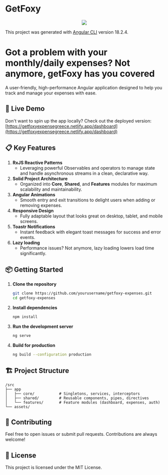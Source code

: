 # GetFoxy 
<p align="center"><a href="https://skillicons.dev"><img src="https://skillicons.dev/icons?i=gitlab" /></a></p>

This project was generated with [Angular CLI](https://github.com/angular/angular-cli) version 18.2.4.

# Got a problem with your monthly/daily expenses? Not anymore, getFoxy has you covered

A user-friendly, high-performance Angular application designed to help you track and manage your expenses with ease.

## 🚀 Live Demo
Don't want to spin up the app locally? Check out the deployed version:
[https://getfoxyexpensegreece.netlify.app/dashboard](https://getfoxyexpensegreece.netlify.app/dashboard)

## 📋 Key Features

1. **RxJS Reactive Patterns**
   - Leveraging powerful Observables and operators to manage state and handle asynchronous streams in a clean, declarative way.
2. **Solid Project Architecture**
   - Organized into **Core**, **Shared**, and **Features** modules for maximum scalability and maintainability.
3. **Angular Animations**
   - Smooth entry and exit transitions to delight users when adding or removing expenses.
4. **Responsive Design**
   - Fully adaptable layout that looks great on desktop, tablet, and mobile screens.
5. **Toastr Notifications**
   - Instant feedback with elegant toast messages for success and error events.
6. **Lazy loading**
   - Performance issues? Not anymore, lazy loading lowers load time significantly.


## 📦 Getting Started

1. **Clone the repository**
   ```bash
   git clone https://github.com/yourusername/getfoxy-expenses.git
   cd getfoxy-expenses
   ```
2. **Install dependencies**
   ```bash
   npm install
   ```
3. **Run the development server**
   ```bash
   ng serve 
   ```
4. **Build for production**
   ```bash
   ng build --configuration production
   ```

## 🏗️ Project Structure

```
/src
├── app
│   ├── core/           # Singletons, services, interceptors
│   ├── shared/         # Reusable components, pipes, directives
│   └── features/       # Feature modules (dashboard, expenses, auth)
└── assets/
```

## 🤝 Contributing

Feel free to open issues or submit pull requests. Contributions are always welcome!

## 📝 License

This project is licensed under the MIT License.

